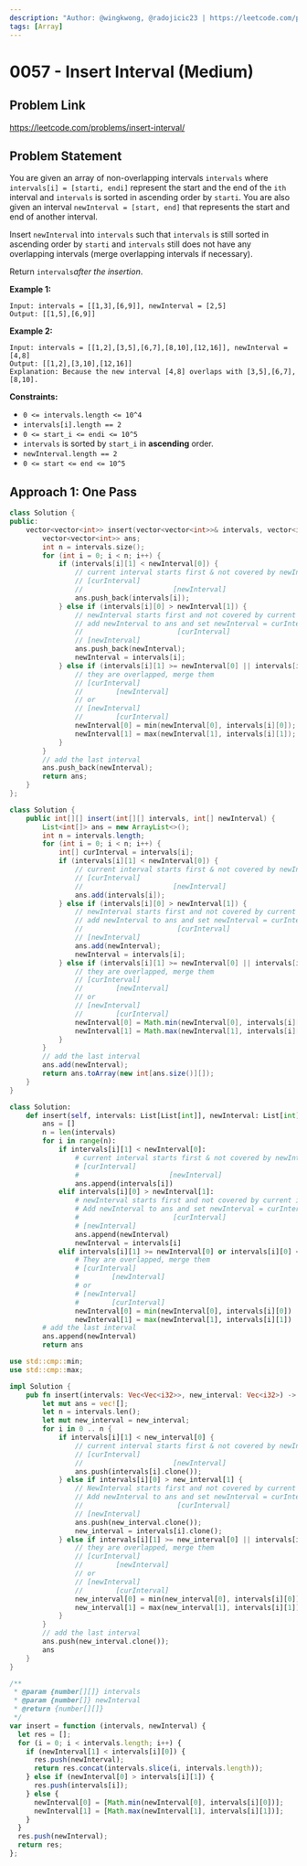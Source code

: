 ```yaml
---
description: "Author: @wingkwong, @radojicic23 | https://leetcode.com/problems/insert-interval/"
tags: [Array]
---
```


# 0057 - Insert Interval (Medium)

## Problem Link

https://leetcode.com/problems/insert-interval/

## Problem Statement

You are given an array of non-overlapping intervals `intervals` where `intervals[i] = [starti, endi]` represent the start and the end of the `ith` interval and `intervals` is sorted in ascending order by `starti`. You are also given an interval `newInterval = [start, end]` that represents the start and end of another interval.

Insert `newInterval` into `intervals` such that `intervals` is still sorted in ascending order by `starti` and `intervals` still does not have any overlapping intervals (merge overlapping intervals if necessary).

Return `intervals`_after the insertion_.

**Example 1:**

```
Input: intervals = [[1,3],[6,9]], newInterval = [2,5]
Output: [[1,5],[6,9]]
```

**Example 2:**

```
Input: intervals = [[1,2],[3,5],[6,7],[8,10],[12,16]], newInterval = [4,8]
Output: [[1,2],[3,10],[12,16]]
Explanation: Because the new interval [4,8] overlaps with [3,5],[6,7],[8,10].
```

**Constraints:**

- `0 <= intervals.length <= 10^4`
- `intervals[i].length == 2`
- `0 <= start_i <= endi <= 10^5`
- `intervals` is sorted by `start_i` in **ascending** order.
- `newInterval.length == 2`
- `0 <= start <= end <= 10^5`

## Approach 1: One Pass

<Tabs>
<TabItem value="cpp" label="C++">
<SolutionAuthor name="@wingkwong"/>

```cpp
class Solution {
public:
    vector<vector<int>> insert(vector<vector<int>>& intervals, vector<int>& newInterval) {
        vector<vector<int>> ans;
        int n = intervals.size();
        for (int i = 0; i < n; i++) {
            if (intervals[i][1] < newInterval[0]) {
                // current interval starts first & not covered by newInterval, add intervals[i] to ans
                // [curInterval]
                //                      [newInterval]
                ans.push_back(intervals[i]);
            } else if (intervals[i][0] > newInterval[1]) {
                // newInterval starts first and not covered by current interval
                // add newInterval to ans and set newInterval = curInterval
                //                       [curInterval]
                // [newInterval]
                ans.push_back(newInterval);
                newInterval = intervals[i];
            } else if (intervals[i][1] >= newInterval[0] || intervals[i][0] <= newInterval[1]) {
                // they are overlapped, merge them
                // [curInterval]
                //        [newInterval]
                // or
                // [newInterval]
                //        [curInterval]
                newInterval[0] = min(newInterval[0], intervals[i][0]);
                newInterval[1] = max(newInterval[1], intervals[i][1]);
            }
        }
        // add the last interval
        ans.push_back(newInterval);
        return ans;
    }
};
```

</TabItem>

<TabItem value="java" label="Java">
<SolutionAuthor name="@wingkwong"/>

```java
class Solution {
    public int[][] insert(int[][] intervals, int[] newInterval) {
        List<int[]> ans = new ArrayList<>();
        int n = intervals.length;
        for (int i = 0; i < n; i++) {
            int[] curInterval = intervals[i];
            if (intervals[i][1] < newInterval[0]) {
                // current interval starts first & not covered by newInterval, add intervals[i] to ans
                // [curInterval]
                //                      [newInterval]
                ans.add(intervals[i]);
            } else if (intervals[i][0] > newInterval[1]) {
                // newInterval starts first and not covered by current interval
                // add newInterval to ans and set newInterval = curInterval
                //                       [curInterval]
                // [newInterval]
                ans.add(newInterval);
                newInterval = intervals[i];
            } else if (intervals[i][1] >= newInterval[0] || intervals[i][0] <= newInterval[1]) {
                // they are overlapped, merge them
                // [curInterval]
                //        [newInterval]
                // or
                // [newInterval]
                //        [curInterval]
                newInterval[0] = Math.min(newInterval[0], intervals[i][0]);
                newInterval[1] = Math.max(newInterval[1], intervals[i][1]);
            }
        }
        // add the last interval
        ans.add(newInterval);
        return ans.toArray(new int[ans.size()][]);
    }
}

```

</TabItem>

<TabItem value="py" label="Python">
<SolutionAuthor name="@wingkwong"/>

```py
class Solution:
    def insert(self, intervals: List[List[int]], newInterval: List[int]) -> List[List[int]]:
        ans = []
        n = len(intervals)
        for i in range(n):
            if intervals[i][1] < newInterval[0]:
                # current interval starts first & not covered by newInterval, add intervals[i] to ans
                # [curInterval]
                #                      [newInterval]
                ans.append(intervals[i])
            elif intervals[i][0] > newInterval[1]:
                # newInterval starts first and not covered by current interval
                # Add newInterval to ans and set newInterval = curInterval
                #                       [curInterval]
                # [newInterval]
                ans.append(newInterval)
                newInterval = intervals[i]
            elif intervals[i][1] >= newInterval[0] or intervals[i][0] <= newInterval[1]:
                # They are overlapped, merge them
                # [curInterval]
                #        [newInterval]
                # or
                # [newInterval]
                #        [curInterval]
                newInterval[0] = min(newInterval[0], intervals[i][0])
                newInterval[1] = max(newInterval[1], intervals[i][1])
        # add the last interval
        ans.append(newInterval)
        return ans

```

</TabItem>

<TabItem value="rs" label="Rust">
<SolutionAuthor name="@wingkwong"/>

```rs
use std::cmp::min;
use std::cmp::max;

impl Solution {
    pub fn insert(intervals: Vec<Vec<i32>>, new_interval: Vec<i32>) -> Vec<Vec<i32>> {
        let mut ans = vec![];
        let n = intervals.len();
        let mut new_interval = new_interval;
        for i in 0 .. n {
            if intervals[i][1] < new_interval[0] {
                // current interval starts first & not covered by newInterval, add intervals[i] to ans
                // [curInterval]
                //                      [newInterval]
                ans.push(intervals[i].clone());
            } else if intervals[i][0] > new_interval[1] {
                // NewInterval starts first and not covered by current interval
                // Add newInterval to ans and set newInterval = curInterval
                //                       [curInterval]
                // [newInterval]
                ans.push(new_interval.clone());
                new_interval = intervals[i].clone();
            } else if intervals[i][1] >= new_interval[0] || intervals[i][0] <= new_interval[1] {
                // they are overlapped, merge them
                // [curInterval]
                //        [newInterval]
                // or
                // [newInterval]
                //        [curInterval]
                new_interval[0] = min(new_interval[0], intervals[i][0]);
                new_interval[1] = max(new_interval[1], intervals[i][1]);
            }
        }
        // add the last interval
        ans.push(new_interval.clone());
        ans
    }
}
```

</TabItem>

<TabItem value="js" label="JavaScript">
<SolutionAuthor name="@radojicic23"/>

```js
/**
 * @param {number[][]} intervals
 * @param {number[]} newInterval
 * @return {number[][]}
 */
var insert = function (intervals, newInterval) {
  let res = [];
  for (i = 0; i < intervals.length; i++) {
    if (newInterval[1] < intervals[i][0]) {
      res.push(newInterval);
      return res.concat(intervals.slice(i, intervals.length));
    } else if (newInterval[0] > intervals[i][1]) {
      res.push(intervals[i]);
    } else {
      newInterval[0] = [Math.min(newInterval[0], intervals[i][0])];
      newInterval[1] = [Math.max(newInterval[1], intervals[i][1])];
    }
  }
  res.push(newInterval);
  return res;
};
```

</TabItem>
</Tabs>
